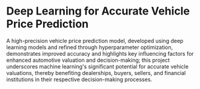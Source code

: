 # Deep Learning for Accurate Vehicle Price Prediction

A high-precision vehicle price prediction model, developed using deep learning models and refined through hyperparameter optimization, demonstrates improved accuracy and highlights key influencing factors for enhanced automotive valuation and decision-making; this project underscores machine learning's significant potential for accurate vehicle valuations, thereby benefiting dealerships, buyers, sellers, and financial institutions in their respective decision-making processes.
